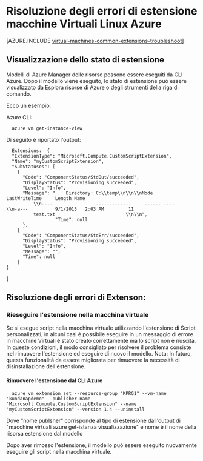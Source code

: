 <properties
   pageTitle="Risoluzione degli errori di estensione Linux VM | Microsoft Azure"
   description="Informazioni sulla risoluzione degli errori di estensione macchine Virtuali Linux Azure"
   services="virtual-machines-linux"
   documentationCenter=""
   authors="kundanap"
   manager="timlt"
   editor=""
   tags="top-support-issue,azure-resource-manager"/>

<tags
   ms.service="virtual-machines-linux"
   ms.devlang="na"
   ms.topic="support-article"
   ms.tgt_pltfrm="vm-linux"
   ms.workload="infrastructure-services"
   ms.date="03/29/2016"
   ms.author="kundanap"/>

# <a name="troubleshooting-azure-linux-vm-extension-failures"></a>Risoluzione degli errori di estensione macchine Virtuali Linux Azure

[AZURE.INCLUDE [virtual-machines-common-extensions-troubleshoot](../../includes/virtual-machines-common-extensions-troubleshoot.md)]

## <a name="viewing-extension-status"></a>Visualizzazione dello stato di estensione
Modelli di Azure Manager delle risorse possono essere eseguiti da CLI Azure. Dopo il modello viene eseguito, lo stato di estensione può essere visualizzato da Esplora risorse di Azure o degli strumenti della riga di comando.

Ecco un esempio:

Azure CLI:

      azure vm get-instance-view


Di seguito è riportato l'output:

      Extensions:  {
      "ExtensionType": "Microsoft.Compute.CustomScriptExtension",
      "Name": "myCustomScriptExtension",
      "SubStatuses": [
        {
          "Code": "ComponentStatus/StdOut/succeeded",
          "DisplayStatus": "Provisioning succeeded",
          "Level": "Info",
          "Message": "    Directory: C:\\temp\\n\\n\\nMode                LastWriteTime     Length Name
              \\n----                -------------     ------ ----                              \\n-a---          9/1/2015   2:03 AM         11
              test.txt                          \\n\\n",
                      "Time": null
          },
        {
          "Code": "ComponentStatus/StdErr/succeeded",
          "DisplayStatus": "Provisioning succeeded",
          "Level": "Info",
          "Message": "",
          "Time": null
        }
    }
  ]

## <a name="troubleshooting-extenson-failures"></a>Risoluzione degli errori di Extenson:

### <a name="re-running-the-extension-on-the-vm"></a>Rieseguire l'estensione nella macchina virtuale

Se si esegue script nella macchina virtuale utilizzando l'estensione di Script personalizzati, in alcuni casi è possibile eseguire in un messaggio di errore in macchine Virtuali è stato creato correttamente ma lo script non è riuscita. In queste condizioni, il modo consigliato per risolvere il problema consiste nel rimuovere l'estensione ed eseguire di nuovo il modello.
Nota: In futuro, questa funzionalità da essere migliorata per rimuovere la necessità di disinstallazione dell'estensione.

#### <a name="remove-the-extension-from-azure-cli"></a>Rimuovere l'estensione dal CLI Azure

      azure vm extension set --resource-group "KPRG1" --vm-name "kundanapdemo" --publisher-name "Microsoft.Compute.CustomScriptExtension" --name "myCustomScriptExtension" --version 1.4 --uninstall

Dove "nome publsher" corrisponde al tipo di estensione dall'output di "macchine virtuali azure get-istanza visualizzazione" e nome è il nome della risorsa estensione dal modello

Dopo aver rimosso l'estensione, il modello può essere eseguito nuovamente eseguire gli script nella macchina virtuale.
